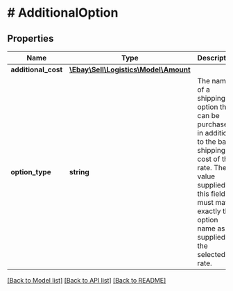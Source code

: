 # # AdditionalOption

## Properties

Name | Type | Description | Notes
------------ | ------------- | ------------- | -------------
**additional_cost** | [**\Ebay\Sell\Logistics\Model\Amount**](Amount.md) |  | [optional]
**option_type** | **string** | The name of a shipping option that can be purchased in addition to the base shipping cost of this rate. The value supplied in this field must match exactly the option name as supplied by the selected rate. | [optional]

[[Back to Model list]](../../README.md#models) [[Back to API list]](../../README.md#endpoints) [[Back to README]](../../README.md)

